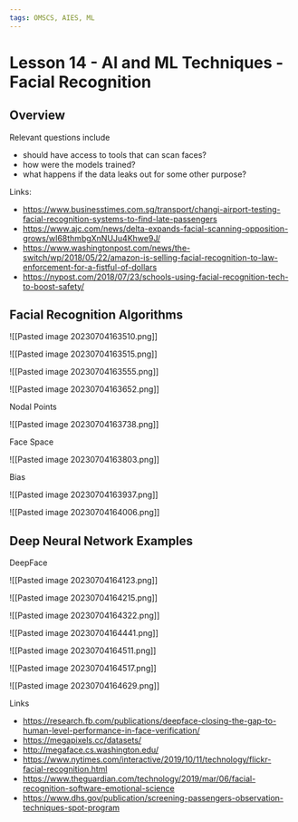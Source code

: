 ```yaml
---
tags: OMSCS, AIES, ML
---
```

# Lesson 14 - AI and ML Techniques - Facial Recognition

## Overview
Relevant questions include
- should have access to tools that can scan faces?
- how were the models trained?
- what happens if the data leaks out for some other purpose?

Links:
- https://www.businesstimes.com.sg/transport/changi-airport-testing-facial-recognition-systems-to-find-late-passengers
- https://www.ajc.com/news/delta-expands-facial-scanning-opposition-grows/wI68thmbgXnNUJu4Khwe9J/
- https://www.washingtonpost.com/news/the-switch/wp/2018/05/22/amazon-is-selling-facial-recognition-to-law-enforcement-for-a-fistful-of-dollars
- https://nypost.com/2018/07/23/schools-using-facial-recognition-tech-to-boost-safety/

## Facial Recognition Algorithms
![[Pasted image 20230704163510.png]]

![[Pasted image 20230704163515.png]]

![[Pasted image 20230704163555.png]]

![[Pasted image 20230704163652.png]]

Nodal Points

![[Pasted image 20230704163738.png]]

Face Space

![[Pasted image 20230704163803.png]]

Bias

![[Pasted image 20230704163937.png]]

![[Pasted image 20230704164006.png]]

## Deep Neural Network Examples

DeepFace

![[Pasted image 20230704164123.png]]

![[Pasted image 20230704164215.png]]

![[Pasted image 20230704164322.png]]

![[Pasted image 20230704164441.png]]

![[Pasted image 20230704164511.png]]

![[Pasted image 20230704164517.png]]

![[Pasted image 20230704164629.png]]

Links
- https://research.fb.com/publications/deepface-closing-the-gap-to-human-level-performance-in-face-verification/
- https://megapixels.cc/datasets/
- http://megaface.cs.washington.edu/
- https://www.nytimes.com/interactive/2019/10/11/technology/flickr-facial-recognition.html
- https://www.theguardian.com/technology/2019/mar/06/facial-recognition-software-emotional-science
- https://www.dhs.gov/publication/screening-passengers-observation-techniques-spot-program

